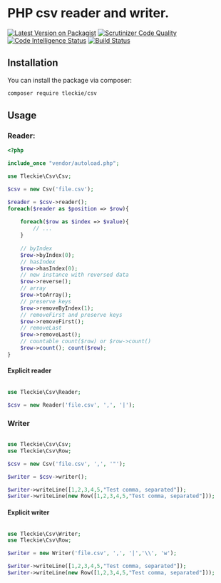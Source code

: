 # PHP csv reader and writer.

[![Latest Version on Packagist](https://img.shields.io/packagist/v/tleckie/csv.svg?style=flat-square)](https://packagist.org/packages/tleckie/csv)
[![Scrutinizer Code Quality](https://scrutinizer-ci.com/g/teodoroleckie/csv/badges/quality-score.png?b=main)](https://scrutinizer-ci.com/g/teodoroleckie/csv/?branch=main)
[![Code Intelligence Status](https://scrutinizer-ci.com/g/teodoroleckie/csv/badges/code-intelligence.svg?b=main)](https://scrutinizer-ci.com/code-intelligence)
[![Build Status](https://scrutinizer-ci.com/g/teodoroleckie/csv/badges/build.png?b=main)](https://scrutinizer-ci.com/g/teodoroleckie/csv/build-status/main)

## Installation

You can install the package via composer:

```bash
composer require tleckie/csv
```

## Usage


### Reader:
```php
<?php

include_once "vendor/autoload.php";

use Tleckie\Csv\Csv;

$csv = new Csv('file.csv');

$reader = $csv->reader();
foreach($reader as $position => $row){
    
    foreach($row as $index => $value){
        // ...
    }
    
    // byIndex
    $row->byIndex(0);
    // hasIndex
    $row->hasIndex(0);
    // new instance with reversed data  
    $row->reverse();
    // array
    $row->toArray();
    // preserve keys
    $row->removeByIndex(1);
    // removeFirst and preserve keys
    $row->removeFirst();
    // removeLast
    $row->removeLast();
    // countable count($row) or $row->count()
    $row->count(); count($row);
} 
```

#### Explicit reader

```php

use Tleckie\Csv\Reader;

$csv = new Reader('file.csv', ',', '|');
```

### Writer


```php

use Tleckie\Csv\Csv;
use Tleckie\Csv\Row;

$csv = new Csv('file.csv', ',', '"');

$writer = $csv->writer();

$writer->writeLine([1,2,3,4,5,"Test comma, separated"]);
$writer->writeLine(new Row([1,2,3,4,5,"Test comma, separated"]));

```

#### Explicit writer

```php

use Tleckie\Csv\Writer;
use Tleckie\Csv\Row;

$writer = new Writer('file.csv', ',', '|','\\', 'w');

$writer->writeLine([1,2,3,4,5,"Test comma, separated"]);
$writer->writeLine(new Row([1,2,3,4,5,"Test comma, separated"]));

```
